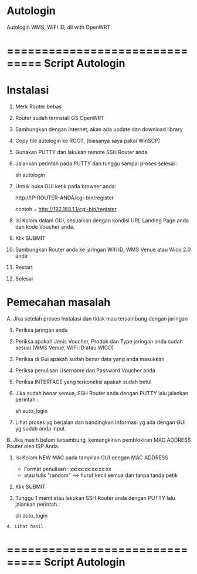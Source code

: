 # Autologin
Autologin WMS, WIFI ID, dll with OpenWRT

===============================
Script Autologin 
===============================

Instalasi
=========
1. Merk Router bebas
2. Router sudah terinstall OS OpenWRT
3. Sambungkan dengan Internet, akan ada update dan download library
4. Copy file autologin ke ROOT, (biasanya saya pakai WinSCP)
5. Gunakan PUTTY dan lakukan remote SSH Router anda
6. Jalankan perintah pada PUTTY dan tunggu sampai proses selesai :

	sh autologin

7. Untuk buka GUI ketik pada browser anda:

	http://IP-ROUTER-ANDA/cgi-bin/register

	contoh = http://192.168.1.1/cgi-bin/register

8. Isi Kolom dalam GUI, sesuaikan dengan kondisi URL Landing Page anda dan kode Voucher anda.
9. Klik SUBMIT
10. Sambungkan Router anda ke jaringan Wifi ID, WMS Venue atau Wico 2.0 anda
11. Restart
12. Selesai

Pemecahan masalah
=================
A. Jika setelah proses Instalasi dan tidak mau tersambung dengan jaringan
   1. Periksa jaringan anda
   2. Periksa apakah Jenis Voucher, Produk dan Type jaringan anda sudah sesuai (WMS Venue, WIFI ID atau WICO)
   3. Periksa di Gui apakah sudah benar data yang anda masukkan
   4. Periksa penulisan Username dan Password Voucher anda
   5. Periksa INTERFACE yang terkoneksi apakah sudah betul
   6. Jika sudah benar semua, SSH Router anda dengan PUTTY lalu jalankan perintah :

      sh auto_login

   7. Lihat proses yg berjalan dan bandingkan Informasi yg ada dengan GUI yg sudah anda input.
	
B. Jika masih belum tersambung, kemungkinan pemblokiran MAC ADDRESS Router oleh ISP Anda.
   1. Isi Kolom NEW MAC pada tampilan GUI dengan MAC ADDRESS 
      - Format penulisan : xx:xx:xx:xx:xx:xx
      - atau tulis "random" ==> huruf kecil semua dan tanpa tanda petik
   2. Klik SUBMIT
   3. Tunggu 1 menit atau lakukan SSH Router anda dengan PUTTY lalu jalankan perintah :
      
       sh auto_login

    4. Lihat hasil


===============================
Script Autologin
===============================
